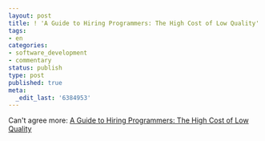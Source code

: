 ```yaml
---
layout: post
title: ! 'A Guide to Hiring Programmers: The High Cost of Low Quality'
tags:
- en
categories:
- software_development
- commentary
status: publish
type: post
published: true
meta:
  _edit_last: '6384953'
---
```

<p>
Can't agree more: <a href="http://blog.revsys.com/2007/08/a-guide-to-hiri.html">A Guide to Hiring Programmers: The High Cost of Low Quality</a>
</p>
